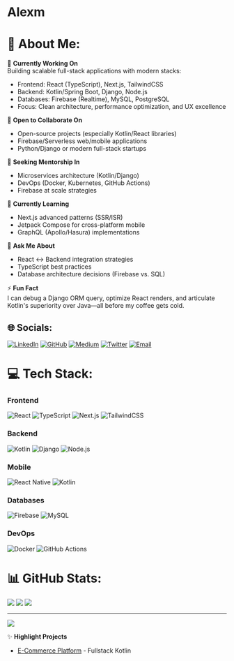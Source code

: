 # Alexm
# 💫 About Me:
🔭 **Currently Working On**  
Building scalable full-stack applications with modern stacks:
- Frontend: React (TypeScript), Next.js, TailwindCSS  
- Backend: Kotlin/Spring Boot, Django, Node.js  
- Databases: Firebase (Realtime), MySQL, PostgreSQL  
- Focus: Clean architecture, performance optimization, and UX excellence  

👯 **Open to Collaborate On**  
- Open-source projects (especially Kotlin/React libraries)  
- Firebase/Serverless web/mobile applications  
- Python/Django or modern full-stack startups  

🤝 **Seeking Mentorship In**  
- Microservices architecture (Kotlin/Django)  
- DevOps (Docker, Kubernetes, GitHub Actions)  
- Firebase at scale strategies  

🌱 **Currently Learning**  
- Next.js advanced patterns (SSR/ISR)  
- Jetpack Compose for cross-platform mobile  
- GraphQL (Apollo/Hasura) implementations  

💬 **Ask Me About**  
- React ↔ Backend integration strategies  
- TypeScript best practices  
- Database architecture decisions (Firebase vs. SQL)  

⚡ **Fun Fact**  
I can debug a Django ORM query, optimize React renders, and articulate Kotlin's superiority over Java—all before my coffee gets cold.

## 🌐 Socials:
[![LinkedIn](https://img.shields.io/badge/LinkedIn-0077B5?style=for-the-badge&logo=linkedin&logoColor=white)](https://linkedin.com/in/alex-munene-036a46361)
[![GitHub](https://img.shields.io/badge/GitHub-181717?style=for-the-badge&logo=github&logoColor=white)](https://github.com/AlexMunene-create)
[![Medium](https://img.shields.io/badge/Medium-12100E?style=for-the-badge&logo=medium&logoColor=white)](https://medium.com/@AlexMunene)
[![Twitter](https://img.shields.io/badge/Twitter-1DA1F2?style=for-the-badge&logo=twitter&logoColor=white)](https://x.com/@AlexMunene88815)
[![Email](https://img.shields.io/badge/Email-D14836?style=for-the-badge&logo=gmail&logoColor=white)](mailto:munenea925@gmail.com)

# 💻 Tech Stack:
### Frontend
![React](https://img.shields.io/badge/React-20232a?style=for-the-badge&logo=react&logoColor=61DAFB)
![TypeScript](https://img.shields.io/badge/TypeScript-007ACC?style=for-the-badge&logo=typescript&logoColor=white)
![Next.js](https://img.shields.io/badge/Next.js-000000?style=for-the-badge&logo=next.js&logoColor=white)
![TailwindCSS](https://img.shields.io/badge/Tailwind_CSS-38B2AC?style=for-the-badge&logo=tailwind-css&logoColor=white)

### Backend
![Kotlin](https://img.shields.io/badge/Kotlin-7F52FF?style=for-the-badge&logo=kotlin&logoColor=white)
![Django](https://img.shields.io/badge/Django-092E20?style=for-the-badge&logo=django&logoColor=white)
![Node.js](https://img.shields.io/badge/Node.js-339933?style=for-the-badge&logo=node.js&logoColor=white)

### Mobile
![React Native](https://img.shields.io/badge/React_Native-20232a?style=for-the-badge&logo=react&logoColor=61DAFB)
![Kotlin](https://img.shields.io/badge/Kotlin-7F52FF?style=for-the-badge&logo=kotlin&logoColor=white)

### Databases
![Firebase](https://img.shields.io/badge/Firebase-FFCA28?style=for-the-badge&logo=firebase&logoColor=black)
![MySQL](https://img.shields.io/badge/MySQL-4479A1?style=for-the-badge&logo=mysql&logoColor=white)

### DevOps
![Docker](https://img.shields.io/badge/Docker-2496ED?style=for-the-badge&logo=docker&logoColor=white)
![GitHub Actions](https://img.shields.io/badge/GitHub_Actions-2088FF?style=for-the-badge&logo=github-actions&logoColor=white)

# 📊 GitHub Stats:
![](https://github-readme-stats.vercel.app/api?username=AlexMunene-create&theme=dark&show_icons=true&hide_border=true&count_private=true)
![](https://github-readme-streak-stats.herokuapp.com/?user=AlexMunene-create&theme=dark&hide_border=true)
![](https://github-readme-stats.vercel.app/api/top-langs/?username=AlexMunene-create&theme=dark&hide_border=true&layout=compact&langs_count=6)



---
[![](https://visitcount.itsvg.in/api?id=AlexMunene-create&label=Profile%20Views&color=0&icon=5&pretty=true)](https://visitcount.itsvg.in)

✨ **Highlight Projects**  
- [E-Commerce Platform](https://github.com/Market-Nest) - Fullstack Kotlin
  
